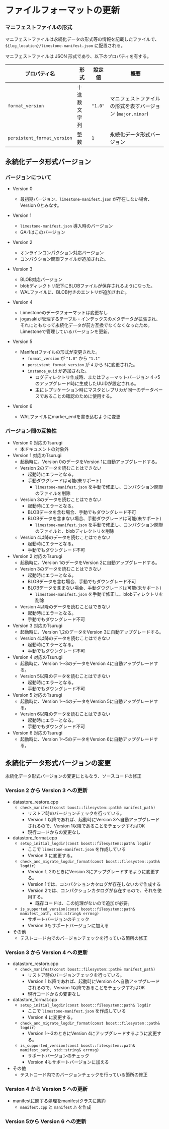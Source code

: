 # ファイルフォーマットの更新



### マニフェストファイルの形式

マニフェストファイルは永続化データの形式等の情報を記載したファイルで、 `${log_location}/limestone-manifest.json` に配置される。

マニフェストファイルは JSON 形式であり、以下のプロパティを有する。

プロパティ名 | 形式 | 設定値 | 概要
-------------|------|--------|-----
`format_version` | 十進数文字列 | `"1.0"` | マニフェストファイルの形式を表すバージョン (`major.minor`)
`persistent_format_version` | 整数 | `1` | 永続化データ形式バージョン

## 永続化データ形式バージョン

### バージョンについて

* Version 0
  * 最初期バージョン、`limestone-manifest.json` が存在しない場合、Version 0とみなす。

* Version 1
  * `limestone-manifest.json` 導入時のバージョン
  * GA-1はこのバージョン 
* Version 2
  * オンラインコンパクション対応バージョン
  * コンパクション関聯ファイルが追加された。
* Version 3
  * BLOB対応バージョン
  * blobディレクトリ配下にBLOBファイルが保存されるようになった。
  * WALファイルに、BLOB付きのエントリが追加された。
* Version 4
  * Limestoneのデータフォーマットは変更なし
  * jogasakiが管理するテーブル・インデックスのメタデータが拡張され、
    それにともなって永続化データが前方互換でなくなくなったため。Limestoneで管理しているバージョンを更新。
* Version 5
  * Manifestファイルの形式が変更された。
    * `format_version` が `"1.0"` から `"1.1"`
    * `persistent_format_version` が `4` から `5`に変更された。
    * `instance_uuid` が追加された。
      * ログディレクトリ作成時、またはフォーマットバージョン 4->5 のアップグレード時に生成したUUIDが設定される。
      * 主にレプリケーション時にマスタとレプリカが同一のデータベースであることの確認のために使用する。
* Version 6
  * WALファイルにmarker_endを書き込むように変更

### バージョン間の互換性

* Version 0 対応のTsurugi
  * 本ドキュメントの対象外
* Version 1 対応のTsurugi
  * 起動時に、Version 0のデータをVersion 1に自動アップグレードする。
  * Version 2のデータを読むことはできない
    * 起動時にエラーとなる。
    * 手動ダウグレードは可能(未サポート)
      * `limestone-manifest.json` を手動で修正し、コンパクション関聯のファイルを削除
  * Version 3のデータを読むことはできない
    * 起動時にエラーとなる。
    * BLOBデータを含む場合、手動でもダウングレード不可
    * BLOBデータを含まない場合、手動ダウグレードは可能(未サポート)
      * `limestone-manifest.json` を手動で修正し、コンパクション関聯のファイルと、blobディレクトリを削除
  * Version 4以降のデータを読むことはできない
    * 起動時にエラーとなる。
    * 手動でもダウングレード不可
* Version 2 対応のTsurugi
  * 起動時に、Version 1のデータをVersion 2に自動アップグレードする。
  * Version 3のデータを読むことはできない
    * 起動時にエラーとなる。
    * BLOBデータを含む場合、手動でもダウングレード不可
    * BLOBデータを含まない場合、手動ダウグレードは可能(未サポート)
      * `limestone-manifest.json` を手動で修正し、blobディレクトリを削除
  * Version 4以降のデータを読むことはできない
    * 起動時にエラーとなる。
    * 手動でもダウングレード不可
* Version 3 対応のTsurugi
  * 起動時に、Version 1,2のデータをVersion 3に自動アップグレードする。
  * Version 4以降のデータを読むことはできない
    * 起動時にエラーとなる。
    * 手動でもダウングレード不可
* Version 4 対応のTsurugi
  * 起動時に、Version 1〜3のデータをVersion 4に自動アップグレードする。
  * Version 5以降のデータを読むことはできない
    * 起動時にエラーとなる。
    * 手動でもダウングレード不可
* Version 5 対応のTsurugi
  * 起動時に、Version 1〜4のデータをVersion 5に自動アップグレードする。
  * Version 6以降のデータを読むことはできない
    * 起動時にエラーとなる。
    * 手動でもダウングレード不可
* Version 6 対応のTsurugi
  * 起動時に、Version 1〜5のデータをVersion 6に自動アップグレードする。


## 永続化データ形式バージョンの変更

永続化データ形式バージョンの変更にともなう、ソースコードの修正

### Version 2 から Version 3 への更新

* datastore_restore.cpp
  * `check_manifest(const boost::filesystem::path& manifest_path)`
    * リストア時のバージョンチェックを行っている。
    * Version 1 以降であれば、起動時にVersion 3へ自動アップグレードされるので、Version 1以降であることをチェックすればOK
    * 現行コードからの変更なし
* datastore_format.cpp
  * `setup_initial_logdir(const boost::filesystem::path& logdir`
    * ここで `limestone-manifest.json` を作成している
    * Version 3 に変更する。
  * `check_and_migrate_logdir_format(const boost::filesystem::path& logdir)`
    * Version 1, 2のときにVersion 3にアップグレードするように変更する。
    * Version 1では、コンパクションカタログが存在しないので作成する
    * Version 2では、コンパクションカタログが存在するので、それを使用する。
      * 既存コードは、この処理がないので追加が必要。
  * `is_supported_version(const boost::filesystem::path& manifest_path, std::string& errmsg)`
    * サポートバージョンのチェック
    * Version 3もサポートバージョンに加える
* その他
  * テストコード内でのバージョンチェックを行っている箇所の修正

### Version 3 から Version 4 への更新

* datastore_restore.cpp
  * `check_manifest(const boost::filesystem::path& manifest_path)`
    * リストア時のバージョンチェックを行っている。
    * Version 1 以降であれば、起動時にVersion 4へ自動アップグレードされるので、Version 1以降であることをチェックすればOK
    * 現行コードからの変更なし
* datastore_format.cpp
  * `setup_initial_logdir(const boost::filesystem::path& logdir`
    * ここで `limestone-manifest.json` を作成している
    * Version 4 に変更する。
  * `check_and_migrate_logdir_format(const boost::filesystem::path& logdir)`
    * Version 1〜3のときにVersion 4にアップグレードするように変更する。
  * `is_supported_version(const boost::filesystem::path& manifest_path, std::string& errmsg)`
    * サポートバージョンのチェック
    * Version 4もサポートバージョンに加える
* その他
  * テストコード内でのバージョンチェックを行っている箇所の修正

### Version 4 から Version 5 への更新

* manifestに関する処理をmanifestクラスに集約
  * `manifest.cpp` と `manifest.h` を作成


### Version 5から Version 6 への更新

